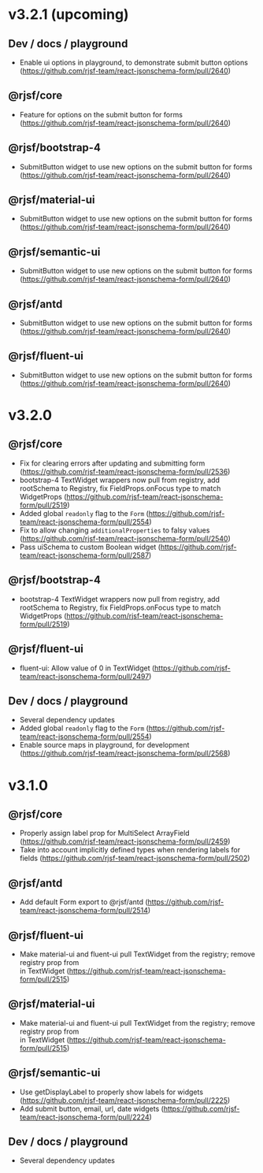 <!--

INSTRUCTIONS:

For each PR, add a changelog entry that describes what your PR does. Add it to the heading
for the appropriate package it modifies and include it in this format:
- [Description] ([Link to PR])

If your PR affects multiple packages, list it multiple times under headings for each package.
If it affects more general things such as dependency updates or non-package-specific changes,
add it under a "Dev / docs / playground" section.

You should also update the heading of the latest (upcoming) version if your PR change merits
it according to semantic versioning. For example, if your PR adds a breaking change, then you
should change the heading of the (upcoming) version to include a major version bump.

-->

# v3.2.1 (upcoming)

## Dev / docs / playground
- Enable ui options in playground, to demonstrate submit button options (https://github.com/rjsf-team/react-jsonschema-form/pull/2640)

## @rjsf/core
- Feature for options on the submit button for forms (https://github.com/rjsf-team/react-jsonschema-form/pull/2640)

## @rjsf/bootstrap-4
- SubmitButton widget to use new options on the submit button for forms (https://github.com/rjsf-team/react-jsonschema-form/pull/2640)

## @rjsf/material-ui
- SubmitButton widget to use new options on the submit button for forms (https://github.com/rjsf-team/react-jsonschema-form/pull/2640)

## @rjsf/semantic-ui
- SubmitButton widget to use new options on the submit button for forms (https://github.com/rjsf-team/react-jsonschema-form/pull/2640)

## @rjsf/antd
- SubmitButton widget to use new options on the submit button for forms (https://github.com/rjsf-team/react-jsonschema-form/pull/2640)

## @rjsf/fluent-ui
- SubmitButton widget to use new options on the submit button for forms (https://github.com/rjsf-team/react-jsonschema-form/pull/2640)

# v3.2.0

## @rjsf/core
- Fix for clearing errors after updating and submitting form (https://github.com/rjsf-team/react-jsonschema-form/pull/2536)
- bootstrap-4 TextWidget wrappers now pull from registry, add rootSchema to Registry, fix FieldProps.onFocus type to match WidgetProps (https://github.com/rjsf-team/react-jsonschema-form/pull/2519)
- Added global `readonly` flag to the `Form` (https://github.com/rjsf-team/react-jsonschema-form/pull/2554)
- Fix to allow changing `additionalProperties` to falsy values (https://github.com/rjsf-team/react-jsonschema-form/pull/2540)
- Pass uiSchema to custom Boolean widget (https://github.com/rjsf-team/react-jsonschema-form/pull/2587)

## @rjsf/bootstrap-4
- bootstrap-4 TextWidget wrappers now pull from registry, add rootSchema to Registry, fix FieldProps.onFocus type to match WidgetProps (https://github.com/rjsf-team/react-jsonschema-form/pull/2519)

## @rjsf/fluent-ui
- fluent-ui: Allow value of 0 in TextWidget (https://github.com/rjsf-team/react-jsonschema-form/pull/2497)

## Dev / docs / playground
- Several dependency updates
- Added global `readonly` flag to the `Form` (https://github.com/rjsf-team/react-jsonschema-form/pull/2554)
- Enable source maps in playground, for development (https://github.com/rjsf-team/react-jsonschema-form/pull/2568)

# v3.1.0

## @rjsf/core
- Properly assign label prop for MultiSelect ArrayField (https://github.com/rjsf-team/react-jsonschema-form/pull/2459)
- Take into account implicitly defined types when rendering labels for fields (https://github.com/rjsf-team/react-jsonschema-form/pull/2502)

## @rjsf/antd
- Add default Form export to @rjsf/antd (https://github.com/rjsf-team/react-jsonschema-form/pull/2514)

## @rjsf/fluent-ui
- Make material-ui and fluent-ui pull TextWidget from the registry; remove registry prop from <div> in TextWidget (https://github.com/rjsf-team/react-jsonschema-form/pull/2515)

## @rjsf/material-ui
- Make material-ui and fluent-ui pull TextWidget from the registry; remove registry prop from <div> in TextWidget (https://github.com/rjsf-team/react-jsonschema-form/pull/2515)

## @rjsf/semantic-ui
- Use getDisplayLabel to properly show labels for widgets (https://github.com/rjsf-team/react-jsonschema-form/pull/2225)
- Add submit button, email, url, date widgets (https://github.com/rjsf-team/react-jsonschema-form/pull/2224)

## Dev / docs / playground
- Several dependency updates

